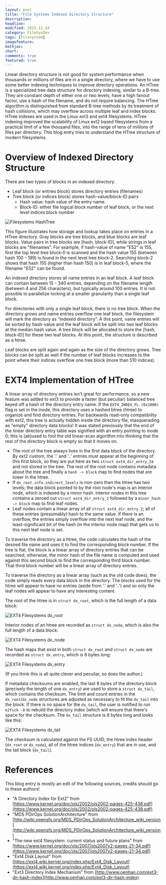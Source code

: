 ```yaml
---
layout: post
title: "File Systems Indexed Directory Structure"
description:
headline:
modified: 2015-11-24
category: FileSysDev
tags: [Filesystem]
imagefeature:
mathjax:
chart:
comments: true
featured: true
---
```


Linear directory structure is not good for system performance when thousands or millions of files are in a single directory, where we have to use some better indexing techniques to improve directory operations. An HTree is a specialized tree data structure for directory indexing, similar to a B-tree. They are constant depth of either one or two levels, have a high fanout factor, use a hash of the filename, and do not require balancing. The HTree algorithm is distinguished from standard B-tree methods by its treatment of hash collisions, which may overflow across multiple leaf and index blocks. HTree indexes are used in the Linux ext3 and ext4 filesystems. HTree indexing improved the scalability of Linux ext2 based filesystems from a practical limit of a few thousand files, into the range of tens of millions of files per directory. This blog entry tries to understand the HTree structure of modern filesystems.

# Overview of Indexed Directory Structure

There are two types of blocks in an indexed directory:

* Leaf block (or entries block) stores directory entries (filenames)
* Tree block (or indices block) stores hash-value/block-ID pairs
  * Hash value: hash value of the entry name.
  * Block-ID: either file logical block number of leaf block, or the next level indices block number

<img src="{{ site.baseurl }}/images/2015-11-24-2/Filesystems-HashTree.png" alt="Filesystems HashTree">

This figure illustrates how storage and lookup takes place on entries in a HTree directory. Gray blocks are tree blocks, and blue blocks are leaf blocks. Value pairs in tree blocks are [hash, block-ID], while strings in leaf blocks are "filenames". For example, if hash-value of name "E52" is 155, first the top level tree block-0 is scanned and the hash value 155 (between hash 100 - 199) is found in the next level tree block-2. Searching block-2 shows that hash 155 (higher than hash 150) is in leaf block-5, where the filename "E52" can be found.

An indexed directory stores all name entries in an leaf block. A leaf block can contain between 15 - 340 entries, depending on the filename length (between 4 and 256 characters), but typically around 100 entries. It is not possible to parallelize locking at a smaller granularity than a single leaf block.

For directories with only a single leaf block, there is no tree block. When the directory grows and name entries overflow one leaf block, the filesystem will mark the directory as “indexed directory”. A this point, name entries will be sorted by hash-value and the leaf block will be split into two leaf blocks at the median hash value. A tree block will be allocated to store the [hash, block-ID] for these two leaf blocks. At this point, the structure is described as a htree.

Leaf blocks are split again and again as the size of the directory grows. Tree blocks can be split as well if the number of leaf blocks increases to the point where their indices overflow one tree block (more than 510 indices).

# EXT4 Implementation of HTree

A linear array of directory entries isn't great for performance, so a new feature was added to ext3 to provide a faster (but peculiar) balanced tree keyed off a hash of the directory entry name. If the `EXT4_INDEX_FL (0x1000)` flag is set in the inode, this directory uses a hashed btree (htree) to organize and find directory entries. For backwards read-only compatibility with ext2, this tree is actually hidden inside the directory file, masquerading as "empty" directory data blocks! It was stated previously that the end of the linear directory entry table was signified with an entry pointing to inode 0; this is (ab)used to fool the old linear-scan algorithm into thinking that the rest of the directory block is empty so that it moves on.

* The root of the tree always lives in the first data block of the directory. By ext2 custom, the '.' and '..' entries must appear at the beginning of this first block, so they are put here as two `struct ext4_dir_entry_2`s and not stored in the tree. The rest of the root node contains metadata about the tree and finally a `hash -> block` map to find nodes that are lower in the htree. 
* If `dx_root.info.indirect_levels` is non-zero then the htree has two levels; the data block pointed to by the root node's map is an interior node, which is indexed by a minor hash. Interior nodes in this tree contains a zeroed out `struct ext4_dir_entry_2` followed by a `minor_hash -> block` map to find leaf nodes. 
* Leaf nodes contain a linear array of all `struct ext4_dir_entry_2`; all of these entries (presumably) hash to the same value. If there is an overflow, the entries simply overflow into the next leaf node, and the least-significant bit of the hash (in the interior node map) that gets us to this next leaf node is set.

To traverse the directory as a htree, the code calculates the hash of the desired file name and uses it to find the corresponding block number. If the tree is flat, the block is a linear array of directory entries that can be searched; otherwise, the minor hash of the file name is computed and used against this second block to find the corresponding third block number. That third block number will be a linear array of directory entries.

To traverse the directory as a linear array (such as the old code does), the code simply reads every data block in the directory. The blocks used for the htree will appear to have no entries (aside from '.' and '..') and so only the leaf nodes will appear to have any interesting content.

The root of the htree is in `struct dx_root`, which is the full length of a data block:

<img src="{{ site.baseurl }}/images/2015-11-24-2/ext4-dx_root.png" alt="EXT4 Filesystems dx_root">

Interior nodes of an htree are recorded as `struct dx_node`, which is also the full length of a data block:

<img src="{{ site.baseurl }}/images/2015-11-24-2/ext4-dx_node.png" alt="EXT4 Filesystems dx_node">

The hash maps that exist in both `struct dx_root` and `struct dx_node` are recorded as `struct dx_entry`, which is 8 bytes long:

<img src="{{ site.baseurl }}/images/2015-11-24-2/ext4-dx_entry.png" alt="EXT4 Filesystems dx_entry">

(If you think this is all quite clever and peculiar, so does the author.)

If metadata checksums are enabled, the last 8 bytes of the directory block (precisely the length of one `dx_entry`) are used to store a `struct dx_tail`, which contains the checksum. The limit and count entries in the `dx_root`/`dx_node` structures are adjusted as necessary to fit the `dx_tail` into the block. If there is no space for the `dx_tail`, the user is notified to run `e2fsck -D` to rebuild the directory index (which will ensure that there's space for the checksum. The `dx_tail` structure is 8 bytes long and looks like this:

<img src="{{ site.baseurl }}/images/2015-11-24-2/ext4-dx_tail.png" alt="EXT4 Filesystems dx_tail">

The checksum is calculated against the FS UUID, the htree index header (`dx_root` or `dx_node`), all of the htree indices (`dx_entry`) that are in use, and the tail block (`dx_tail`).

# References

This blog entry is mostly an edit of the following sources, credits should go to these authors!

* "A Directory Index for Ext2" from [https://www.kernel.org/doc/ols/2002/ols2002-pages-425-438.pdf](https://www.kernel.org/doc/ols/2002/ols2002-pages-425-438.pdf)
* "MDS PDirOps SolutionArchitecture" from [http://wiki.opensfs.org/MDS_PDirOps_SolutionArchitecture_wiki_version](http://wiki.opensfs.org/MDS_PDirOps_SolutionArchitecture_wiki_version)
*  "The new ext4 filesystem: current status and future plans" from [https://www.kernel.org/doc/ols/2007/ols2007v2-pages-21-34.pdf](https://www.kernel.org/doc/ols/2007/ols2007v2-pages-21-34.pdf)
*  "Ext4 Disk Layout" from [https://ext4.wiki.kernel.org/index.php/Ext4_Disk_Layout](https://ext4.wiki.kernel.org/index.php/Ext4_Disk_Layout)
*  "Ext3 Directory Index Mechanism" from [http://www.oenhan.com/ext3-dir-hash-index](http://www.oenhan.com/ext3-dir-hash-index)
